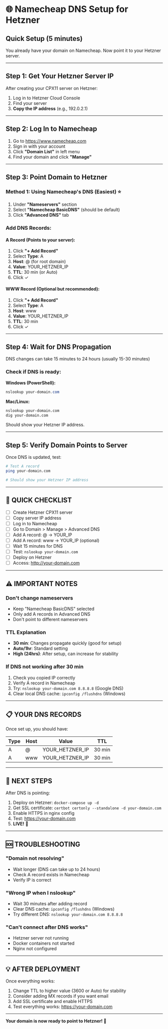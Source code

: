 # 🌐 Namecheap DNS Setup for Hetzner

## Quick Setup (5 minutes)

You already have your domain on Namecheap. Now point it to your Hetzner server.

---

## Step 1: Get Your Hetzner Server IP

After creating your CPX11 server on Hetzner:
1. Log in to Hetzner Cloud Console
2. Find your server
3. **Copy the IP address** (e.g., 192.0.2.1)

---

## Step 2: Log In to Namecheap

1. Go to https://www.namecheap.com
2. Sign in with your account
3. Click **"Domain List"** in left menu
4. Find your domain and click **"Manage"**

---

## Step 3: Point Domain to Hetzner

### Method 1: Using Namecheap's DNS (Easiest) ⭐

1. Under **"Nameservers"** section
2. Select **"Namecheap BasicDNS"** (should be default)
3. Click **"Advanced DNS"** tab

### Add DNS Records:

#### A Record (Points to your server):
1. Click **"+ Add Record"**
2. Select **Type**: A
3. **Host**: @ (for root domain)
4. **Value**: YOUR_HETZNER_IP
5. **TTL**: 30 min (or Auto)
6. Click ✓

#### WWW Record (Optional but recommended):
1. Click **"+ Add Record"**
2. Select **Type**: A
3. **Host**: www
4. **Value**: YOUR_HETZNER_IP
5. **TTL**: 30 min
6. Click ✓

---

## Step 4: Wait for DNS Propagation

DNS changes can take 15 minutes to 24 hours (usually 15-30 minutes)

### Check if DNS is ready:

**Windows (PowerShell):**
```powershell
nslookup your-domain.com
```

**Mac/Linux:**
```bash
nslookup your-domain.com
dig your-domain.com
```

Should show your Hetzner IP address.

---

## Step 5: Verify Domain Points to Server

Once DNS is updated, test:

```bash
# Test A record
ping your-domain.com

# Should show your Hetzner IP address
```

---

## 🎯 QUICK CHECKLIST

- [ ] Create Hetzner CPX11 server
- [ ] Copy server IP address
- [ ] Log in to Namecheap
- [ ] Go to Domain > Manage > Advanced DNS
- [ ] Add A record: @ → YOUR_IP
- [ ] Add A record: www → YOUR_IP (optional)
- [ ] Wait 15 minutes for DNS
- [ ] Test: `nslookup your-domain.com`
- [ ] Deploy on Hetzner
- [ ] Access: http://your-domain.com

---

## ⚠️ IMPORTANT NOTES

### Don't change nameservers
- Keep "Namecheap BasicDNS" selected
- Only add A records in Advanced DNS
- Don't point to different nameservers

### TTL Explanation
- **30 min**: Changes propagate quickly (good for setup)
- **Auto/1hr**: Standard setting
- **High (24hrs)**: After setup, can increase for stability

### If DNS not working after 30 min
1. Check you copied IP correctly
2. Verify A record in Namecheap
3. Try: `nslookup your-domain.com 8.8.8.8` (Google DNS)
4. Clear local DNS cache: `ipconfig /flushdns` (Windows)

---

## 📋 YOUR DNS RECORDS

Once set up, you should have:

| Type | Host | Value | TTL |
|------|------|-------|-----|
| A | @ | YOUR_HETZNER_IP | 30 min |
| A | www | YOUR_HETZNER_IP | 30 min |

---

## 🚀 NEXT STEPS

After DNS is pointing:

1. Deploy on Hetzner: `docker-compose up -d`
2. Get SSL certificate: `certbot certonly --standalone -d your-domain.com`
3. Enable HTTPS in nginx config
4. Test: https://your-domain.com
5. **LIVE!** 🎉

---

## 🆘 TROUBLESHOOTING

### "Domain not resolving"
- Wait longer (DNS can take up to 24 hours)
- Check A record exists in Namecheap
- Verify IP is correct

### "Wrong IP when I nslookup"
- Wait 30 minutes after adding record
- Clear DNS cache: `ipconfig /flushdns` (Windows)
- Try different DNS: `nslookup your-domain.com 8.8.8.8`

### "Can't connect after DNS works"
- Hetzner server not running
- Docker containers not started
- Nginx not configured

---

## 💡 AFTER DEPLOYMENT

Once everything works:

1. Change TTL to higher value (3600 or Auto) for stability
2. Consider adding MX records if you want email
3. Add SSL certificate and enable HTTPS
4. Test everything works: https://your-domain.com

---

**Your domain is now ready to point to Hetzner! 🎉**

